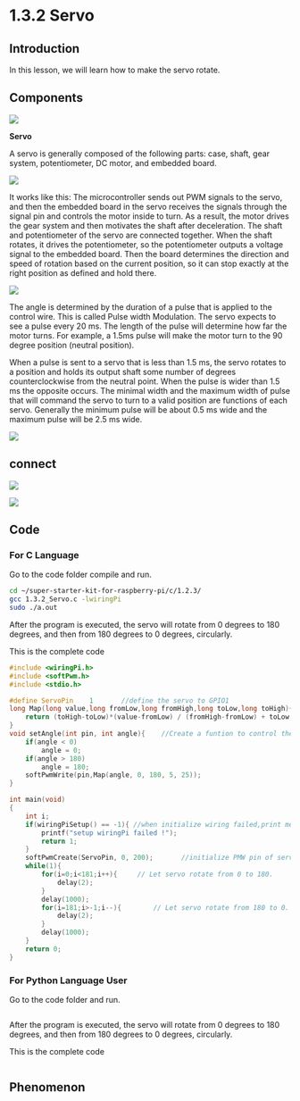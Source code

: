
# 1.3.2 Servo

## Introduction

In this lesson, we will learn how to make the servo rotate.

## Components

![](./img/list_1.3.2.png)

**Servo**

A servo is generally composed of the following parts: case, shaft, gear system, potentiometer, DC motor, and embedded board.

![](./img//image121.png)

It works like this: The microcontroller sends out PWM signals to the servo, and then the embedded board in the servo receives the signals through the signal pin and controls the motor inside to turn. As a result, the motor drives the gear system and then motivates the shaft after deceleration. The shaft and potentiometer of the servo are connected together. When the shaft rotates, it drives the potentiometer, so the potentiometer outputs a voltage signal to the embedded board. Then the board determines the direction and speed of rotation based on the current position, so it can stop exactly at the right position as defined and hold there.

![](./img//image122.png)

The angle is determined by the duration of a pulse that is applied to the control wire. This is called Pulse width Modulation. The servo expects to see a pulse every 20 ms. The length of the pulse will determine how far the motor turns. For example, a 1.5ms pulse will make the motor turn to the 90 degree position (neutral position).

When a pulse is sent to a servo that is less than 1.5 ms, the servo rotates to a position and holds its output shaft some number of degrees counterclockwise from the neutral point. When the pulse is wider than 1.5 ms the opposite occurs. The minimal width and the maximum width of pulse that will command the servo to turn to a valid position are functions of each servo. Generally the minimum pulse will be about 0.5 ms wide and the maximum pulse will be 2.5 ms wide.

![](./img//image123.jpeg)

## connect

![](./img//image337.png)

![](./img//image125.png)

## Code

### For C Language

Go to the code folder compile and run.

```sh
cd ~/super-starter-kit-for-raspberry-pi/c/1.2.3/
gcc 1.3.2_Servo.c -lwiringPi
sudo ./a.out
```

After the program is executed, the servo will rotate from 0 degrees to 180 degrees, and then from 180 degrees to 0 degrees, circularly.

This is the complete code

```c
#include <wiringPi.h>
#include <softPwm.h>
#include <stdio.h>

#define ServoPin    1       //define the servo to GPIO1
long Map(long value,long fromLow,long fromHigh,long toLow,long toHigh){
    return (toHigh-toLow)*(value-fromLow) / (fromHigh-fromLow) + toLow;
}
void setAngle(int pin, int angle){    //Create a funtion to control the angle of the servo.
    if(angle < 0)
        angle = 0;
    if(angle > 180)
        angle = 180;
    softPwmWrite(pin,Map(angle, 0, 180, 5, 25));
}

int main(void)
{
    int i;
    if(wiringPiSetup() == -1){ //when initialize wiring failed,print message to screen
        printf("setup wiringPi failed !");
        return 1;
    }
    softPwmCreate(ServoPin, 0, 200);       //initialize PMW pin of servo
    while(1){
        for(i=0;i<181;i++){     // Let servo rotate from 0 to 180.                  setAngle(ServoPin,i);
            delay(2);
        }
        delay(1000);
        for(i=181;i>-1;i--){        // Let servo rotate from 180 to 0.              setAngle(ServoPin,i);
            delay(2);
        }
        delay(1000);
    }
    return 0;
}
```

### For  Python  Language User

Go to the code folder and run.

```sh

```

After the program is executed, the servo will rotate from 0 degrees to 180 degrees, and then from 180 degrees to 0 degrees, circularly.

This is the complete code

```python

```

## Phenomenon

